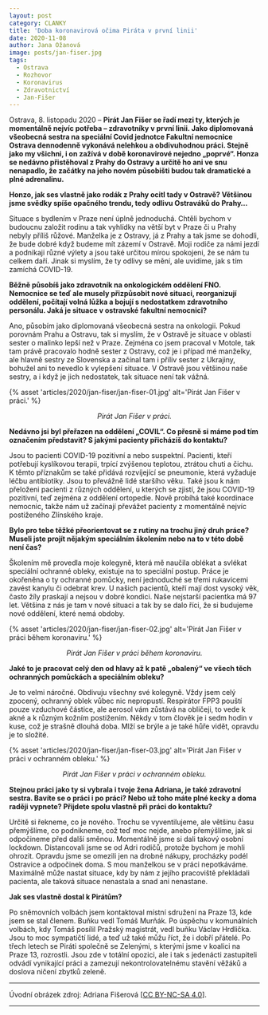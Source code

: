 ```yaml
---
layout: post
category: CLANKY
title: 'Doba koronavirová očima Piráta v první linii'
date: 2020-11-08
author: Jana Ožanová
image: posts/jan-fiser.jpg
tags:
  - Ostrava
  - Rozhovor
  - Koronavirus
  - Zdravotnictví
  - Jan-Fišer
---
```


Ostrava, 8. listopadu 2020 – **Pirát Jan Fišer se řadí mezi ty, kterých je momentálně nejvíc potřeba – zdravotníky v první linii. Jako diplomovaná všeobecná sestra na speciální Covid jednotce Fakultní nemocnice Ostrava dennodenně vykonává nelehkou a obdivuhodnou práci. Stejně jako my všichni, i on zažívá v době koronavirové nejedno „poprvé“. Honza se nedávno přistěhoval z Prahy do Ostravy a určitě ho ani ve snu nenapadlo, že začátky na jeho novém působišti budou tak dramatické a plné adrenalinu.**

**Honzo, jak ses vlastně jako rodák z Prahy ocitl tady v Ostravě? Většinou jsme svědky spíše opačného trendu, tedy odlivu Ostraváků do Prahy…**

Situace s bydlením v Praze není úplně jednoduchá. Chtěli bychom v budoucnu založit rodinu a tak vyhlídky na větší byt v Praze či u Prahy nebyly příliš růžové. Manželka je z Ostravy, já z Prahy a tak jsme se dohodli, že bude dobré když budeme mít zázemí v Ostravě. Moji rodiče za námi jezdí a podnikaji různé výlety a jsou také určitou mírou spokojeni, že se nám tu celkem daří. Jinak si myslím, že ty odlivy se mění, ale uvidíme, jak s tím zamíchá COVID-19.

**Běžně působíš jako zdravotník na onkologickém oddělení FNO. Nemocnice se teď ale musely přizpůsobit nové situaci, reorganizují oddělení, počítají volná lůžka a bojují s nedostatkem zdravotního personálu. Jaká je situace v ostravské fakultní nemocnici?**

Ano, působím jako diplomovaná všeobecná sestra na onkologii. Pokud porovnám Prahu a Ostravu, tak si myslím, že v Ostravě je situace v oblasti sester o malinko lepší než v Praze. Zejména co jsem pracoval v Motole, tak tam právě pracovalo hodně sester z Ostravy, což je i případ mé manželky, ale hlavně sestry ze Slovenska a začínal tam i příliv sester z Ukrajiny, bohužel ani to nevedlo k vylepšení situace. V Ostravě jsou většinou naše sestry, a i když je jich nedostatek, tak situace není tak vážná.

{% asset 'articles/2020/jan-fiser/jan-fiser-01.jpg' alt='Pirát Jan Fišer v práci.' %}

<p style="text-align: center">
<i>Pirát Jan Fišer v práci.</i>
</p>

**Nedávno jsi byl přeřazen na oddělení „COVIL“. Co přesně si máme pod tím označením představit? S jakými pacienty přicházíš do kontaktu?**

Jsou to pacienti COVID-19 pozitivní a nebo suspektní. Pacienti, kteří potřebují kyslíkovou terapii, trpící zvýšenou teplotou, ztrátou chuti a čichu. K těmto příznakům se také přidává rozvíjející se pneumonie, která vyžaduje léčbu antibiotiky. Jsou to převážně lidé staršího věku. Také jsou k nám přeloženi pacienti z různých oddělení, u kterých se zjistí, že jsou COVID-19 pozitivní, teď zejména z oddělení ortopedie. Nově probíhá také koordinace nemocnic, takže nám už začínají převážet pacienty z momentálně nejvíc postiženého Zlínského kraje.

**Bylo pro tebe těžké přeorientovat se z rutiny na trochu jiný druh práce? Museli jste projít nějakým speciálním školením nebo na to v této době není čas?**

Školením mě provedla moje kolegyně, která mě naučila oblékat a svlékat speciální ochranné obleky, existuje na to speciální postup. Práce je okořeněna o ty ochranné pomůcky, není jednoduché se třemi rukavicemi zavést kanylu či odebrat krev. U našich pacientů, kteří mají dost vysoký věk, často žíly praskají a nejsou v dobré kondici. Naše nejstarší pacientka má 97 let. Většina z nás je tam v nové situaci a tak by se dalo říci, že si budujeme nové oddělení, které nemá obdoby.

{% asset 'articles/2020/jan-fiser/jan-fiser-02.jpg' alt='Pirát Jan Fišer v práci během koronaviru.' %}

<p style="text-align: center">
<i>Pirát Jan Fišer v práci během koronaviru.</i>
</p>

**Jaké to je pracovat celý den od hlavy až k patě „obalený“ ve všech těch ochranných pomůckách a speciálním obleku?**

Je to velmi náročné. Obdivuju všechny své kolegyně. Vždy jsem celý  zpocený, ochranný oblek vůbec nic nepropustí. Respirátor FPP3 pouští pouze vzduchové částice, ale aerosol vám zůstává na obličeji, to vede k akné a k různým kožním postižením. Někdy v tom člověk je i sedm hodin v kuse, což je strašně dlouhá doba. Mlží se brýle a je také hůře vidět, opravdu je to složité.

{% asset 'articles/2020/jan-fiser/jan-fiser-03.jpg' alt='Pirát Jan Fišer v práci v ochranném obleku.' %}

<p style="text-align: center">
<i>Pirát Jan Fišer v práci v ochranném obleku.</i>
</p>

**Stejnou práci jako ty si vybrala i tvoje žena Adriana, je také zdravotní sestra. Bavíte se o práci i po práci? Nebo už toho máte plné kecky a doma raději vypnete? Přijdete spolu vlastně při práci do kontaktu?**

Určitě si řekneme, co je nového. Trochu se vyventilujeme, ale většinu času přemýšlíme, co podnikneme, což teď moc nejde, anebo přemýšlíme, jak si odpočineme před další směnou. Momentálně jsme si dali takový osobní  lockdown. Distancovali jsme se od Adri rodičů, protože bychom je mohli ohrozit. Opravdu jsme se omezili jen na drobné nákupy, procházky podél Ostravice a odpočinek doma. S mou manželkou se v práci nepotkáváme. Maximálně může nastat situace, kdy by nám z jejího pracoviště překládali pacienta, ale taková situace nenastala a snad ani nenastane.

**Jak ses vlastně dostal k Pirátům?**

Po sněmovních volbách jsem kontaktoval místní sdružení na Praze 13, kde jsem se stal členem. Buňku vedl Tomáš Murňák. Po úspěchu v komunálních volbách, kdy Tomáš posílil Pražský magistrát, vedl buňku Václav Hrdlička. Jsou to moc sympatičtí lidé, a teď už také můžu říct, že i dobří přátelé. Po třech letech se Piráti společně se Zelenými, s kterými jsme v koalici na Praze 13, rozrostli. Jsou zde v totální opozici, ale i tak s jedenácti zastupiteli odvádí vynikající práci a zamezují nekontrolovatelnému stavění věžáků a doslova ničení zbytků zeleně.

---

Úvodní obrázek zdroj: Adriana Fišerová \[[CC BY-NC-SA 4.0](https://creativecommons.org/licenses/by-nc-sa/4.0/deed.cs)\].

- - -
